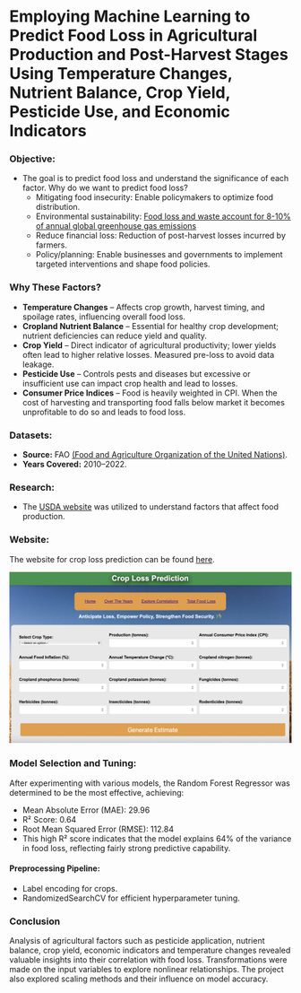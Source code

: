 # Employing Machine Learning to Predict Food Loss in Agricultural Production and Post-Harvest Stages Using Temperature Changes, Nutrient Balance, Crop Yield, Pesticide Use, and Economic Indicators

### Objective: 
- The goal is to predict food loss and understand the significance of each factor. Why do we want to predict food loss?
    - Mitigating food insecurity: Enable policymakers to optimize food distribution.
    - Environmental sustainability: [Food loss and waste account for 8-10% of annual global greenhouse gas emissions](https://unfccc.int/news/food-loss-and-waste-account-for-8-10-of-annual-global-greenhouse-gas-emissions-cost-usd-1-trillion)
    - Reduce financial loss: Reduction of post-harvest losses incurred by farmers.
    - Policy/planning: Enable businesses and governments to implement targeted interventions and shape food policies.

### Why These Factors?  
- **Temperature Changes** – Affects crop growth, harvest timing, and spoilage rates, influencing overall food loss.  
- **Cropland Nutrient Balance** – Essential for healthy crop development; nutrient deficiencies can reduce yield and quality.  
- **Crop Yield** – Direct indicator of agricultural productivity; lower yields often lead to higher relative losses. Measured pre-loss to avoid data leakage. 
- **Pesticide Use** – Controls pests and diseases but excessive or insufficient use can impact crop health and lead to losses.  
- **Consumer Price Indices** – Food is heavily weighted in CPI. When the cost of harvesting and transporting food falls below market it becomes unprofitable to do so and leads to food loss.

### Datasets:
- **Source:** FAO [(Food and Agriculture Organization of the United Nations)](https://www.fao.org/faostat/en/#data).
- **Years Covered:** 2010–2022.

### Research:
- The [USDA website](https://www.ers.usda.gov/amber-waves/2020/march/food-loss-why-food-stays-on-the-farm-or-off-the-market/) was utilized to understand factors that affect food production.

### Website:
The website for crop loss prediction can be found [here](https://tranquil-inlet-09299-e56258c6ec48.herokuapp.com/).

![Website UI](pictures/ui.png)

### Model Selection and Tuning:

After experimenting with various models, the Random Forest Regressor was determined to be the most effective, achieving:

- Mean Absolute Error (MAE): 29.96
- R² Score: 0.64
- Root Mean Squared Error (RMSE): 112.84
- This high R² score indicates that the model explains 64% of the variance in food loss, reflecting fairly strong predictive capability.

#### Preprocessing Pipeline:
- Label encoding for crops.
- RandomizedSearchCV for efficient hyperparameter tuning.

### Conclusion

Analysis of agricultural factors such as pesticide application, nutrient balance, crop yield, economic indicators and temperature changes revealed valuable insights into their correlation with food loss. Transformations were made on the input variables to explore nonlinear relationships. The project also explored scaling methods and their influence on model accuracy.